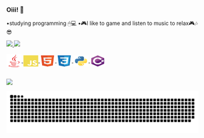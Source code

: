 ### Oiii! 👋 

•studying programming 🖱💻
•🎮I like to game and listen to music to relax🎮🎶😎


<div>
  <a href="https://github.com/MikaaOliver">
  <img height="180em" src="https://github-readme-stats.vercel.app/api?username=MikaaOliver&show_icons=true&theme=synthwave&include_all_commits=true&count_private=true"/>
  <img height="140em" src="https://github-readme-stats.vercel.app/api/top-langs/?username=MikaaOliver&layout=compact&langs_count=7&theme=synthwave"/>
</div>

  
  <div style="display: inline_block"><br>
     <img align="center" alt="Mikaa-JAVA" height="35" width="40" src="https://raw.githubusercontent.com/devicons/devicon/master/icons/java/java-plain.svg">
     <img align="center" alt="Mikaa-Js" height="30" width="40" src="https://raw.githubusercontent.com/devicons/devicon/master/icons/javascript/javascript-plain.svg">
     <img align="center" alt="Mikaa-HTML" height="30" width="40" src="https://raw.githubusercontent.com/devicons/devicon/master/icons/html5/html5-original.svg">
     <img align="center" alt="Mikaa-CSS" height="30" width="40" src="https://raw.githubusercontent.com/devicons/devicon/master/icons/css3/css3-original.svg">
     <img align="center" alt="Mikaa-Python" height="30" width="40" src="https://raw.githubusercontent.com/devicons/devicon/master/icons/python/python-original.svg">
     <img align="center" alt="Mikaa-Csharp" height="30" width="40" src="https://raw.githubusercontent.com/devicons/devicon/master/icons/csharp/csharp-original.svg">
  </div>
  
   ##
  
  <a href="https://www.linkedin.com/in/michelli-oliveira-a2201883/" target="_blank"><img src="https://img.shields.io/badge/-LinkedIn-%230077B5?style=for-the-badge&logo=linkedin&logoColor=white" target="_blank"></a>


![Snake animation](https://github.com/MikaaOliver/MikaaOliver/blob/output/github-contribution-grid-snake.svg)
